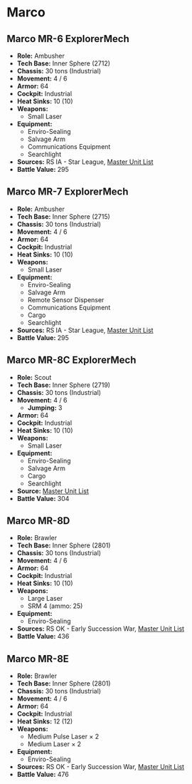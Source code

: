 # Marco
## Marco MR-6 ExplorerMech
- **Role:** Ambusher
- **Tech Base:** Inner Sphere (2712)
- **Chassis:** 30 tons (Industrial)
- **Movement:** 4 / 6
- **Armor:** 64
- **Cockpit:** Industrial
- **Heat Sinks:** 10 (10)
- **Weapons:**
  - Small Laser
- **Equipment:**
  - Enviro-Sealing
  - Salvage Arm
  - Communications Equipment
  - Searchlight
- **Sources:** RS IA - Star League, [Master Unit List](http://masterunitlist.info/Unit/Details/4594/marco-mr-6-explorermech)
- **Battle Value:** 295

## Marco MR-7 ExplorerMech
- **Role:** Ambusher
- **Tech Base:** Inner Sphere (2715)
- **Chassis:** 30 tons (Industrial)
- **Movement:** 4 / 6
- **Armor:** 64
- **Cockpit:** Industrial
- **Heat Sinks:** 10 (10)
- **Weapons:**
  - Small Laser
- **Equipment:**
  - Enviro-Sealing
  - Salvage Arm
  - Remote Sensor Dispenser
  - Communications Equipment
  - Cargo
  - Searchlight
- **Sources:** RS IA - Star League, [Master Unit List](http://masterunitlist.info/Unit/Details/4595/marco-mr-7-explorermech)
- **Battle Value:** 295

## Marco MR-8C ExplorerMech
- **Role:** Scout
- **Tech Base:** Inner Sphere (2719)
- **Chassis:** 30 tons (Industrial)
- **Movement:** 4 / 6
  - **Jumping:** 3
- **Armor:** 64
- **Cockpit:** Industrial
- **Heat Sinks:** 10 (10)
- **Weapons:**
  - Small Laser
- **Equipment:**
  - Enviro-Sealing
  - Salvage Arm
  - Cargo
  - Searchlight
- **Source:** [Master Unit List](http://masterunitlist.info/Unit/Details/4596/marco-mr-8c-explorermech)
- **Battle Value:** 304

## Marco MR-8D
- **Role:** Brawler
- **Tech Base:** Inner Sphere (2801)
- **Chassis:** 30 tons (Industrial)
- **Movement:** 4 / 6
- **Armor:** 64
- **Cockpit:** Industrial
- **Heat Sinks:** 10 (10)
- **Weapons:**
  - Large Laser
  - SRM 4 (ammo: 25)
- **Equipment:**
  - Enviro-Sealing
- **Sources:** RS OK - Early Succession War, [Master Unit List](http://masterunitlist.info/Unit/Details/2073/marco-mr-8d)
- **Battle Value:** 436

## Marco MR-8E
- **Role:** Brawler
- **Tech Base:** Inner Sphere (2801)
- **Chassis:** 30 tons (Industrial)
- **Movement:** 4 / 6
- **Armor:** 64
- **Cockpit:** Industrial
- **Heat Sinks:** 12 (12)
- **Weapons:**
  - Medium Pulse Laser × 2
  - Medium Laser × 2
- **Equipment:**
  - Enviro-Sealing
- **Sources:** RS OK - Early Succession War, [Master Unit List](http://masterunitlist.info/Unit/Details/2074/marco-mr-8e)
- **Battle Value:** 476

